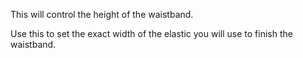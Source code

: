 
This will control the height of the waistband.

Use this to set the exact width of the elastic you will use to finish the waistband.

